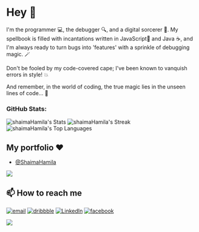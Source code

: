 
# Hey 🐥

I'm the programmer 💻, the debugger 🔍, and a digital sorcerer 🧹. My spellbook is filled with incantations written in JavaScript🚀 and Java ☕, and I'm always ready to turn bugs into 'features' with a sprinkle of debugging magic. 🪄

Don't be fooled by my code-covered cape; I've been known to vanquish errors in style! 💥

And remember, in the world of coding, the true magic lies in the unseen lines of code... 🔮

### GitHub Stats:

![shaimaHamila's Stats](https://github-readme-stats.vercel.app/api?username=shaimaHamila&theme=nightowl&show_icons=true&hide_border=true&count_private=true)
![shaimaHamila's Streak](https://github-readme-streak-stats.herokuapp.com/?user=shaimaHamila&theme=nightowl&hide_border=true)
![shaimaHamila's Top Languages](https://github-readme-stats.vercel.app/api/top-langs/?username=shaimaHamila&theme=nightowl&show_icons=true&hide_border=true&layout=compact)


## My portfolio ❤️
- [@ShaimaHamila](https://shaimahamila.pages.dev/)

![](https://quotes-github-readme.vercel.app/api?type=horizontal&theme=dark)

## 📫 How to reach me
 [![email](https://img.shields.io/badge/@shaimaHamila-lightgrey?style=for-the-badge)](mailto:2861984+hamilachaima1@gmail.com)
 [![dribbble](https://img.shields.io/badge/dribbble-%231DA1F2.svg?style=for-the-badge&logo=Twitter&logoColor=white)](https://dribbble.com/shaimaHamila) 
 [![LinkedIn](https://img.shields.io/badge/LinkedIn-%230077B5.svg?style=for-the-badge&logo=linkedin&logoColor=white)](https://www.linkedin.com/in/shaimahamila/) 
 [![facebook](https://img.shields.io/badge/facebook-%231DA1F2.svg?style=for-the-badge&logo=Twitter&logoColor=white)](https://www.facebook.com/shaimaHamila) 

[![](https://visitcount.itsvg.in/api?id=shaimaHamila&label=Profile%20Views&color=7&icon=6&pretty=true)](https://visitcount.itsvg.in)
